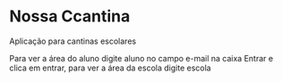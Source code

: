 # Nossa Ccantina

Aplicação para cantinas escolares  

Para ver a área do aluno digite aluno no campo e-mail na caixa Entrar e clica em entrar, para ver a área da escola digite escola  

